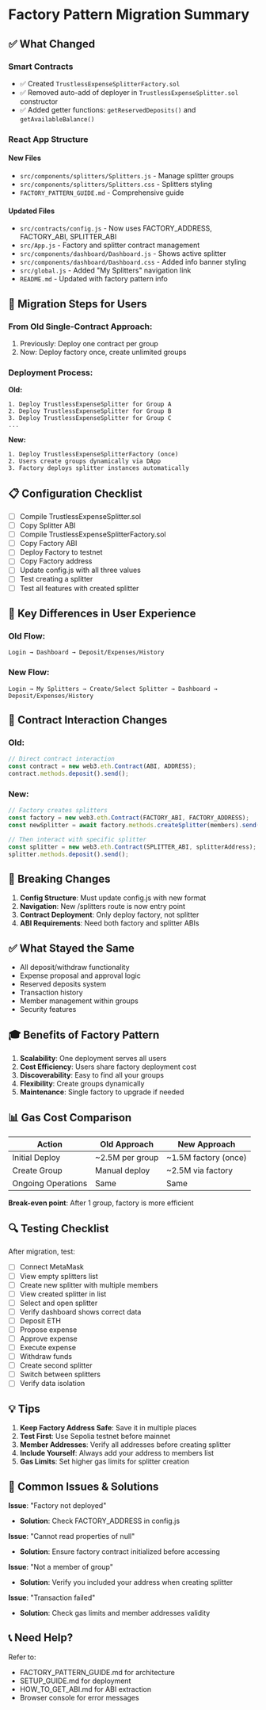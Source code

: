# Factory Pattern Migration Summary

## ✅ What Changed

### Smart Contracts
- ✅ Created `TrustlessExpenseSplitterFactory.sol`
- ✅ Removed auto-add of deployer in `TrustlessExpenseSplitter.sol` constructor
- ✅ Added getter functions: `getReservedDeposits()` and `getAvailableBalance()`

### React App Structure

#### New Files
- `src/components/splitters/Splitters.js` - Manage splitter groups
- `src/components/splitters/Splitters.css` - Splitters styling
- `FACTORY_PATTERN_GUIDE.md` - Comprehensive guide

#### Updated Files
- `src/contracts/config.js` - Now uses FACTORY_ADDRESS, FACTORY_ABI, SPLITTER_ABI
- `src/App.js` - Factory and splitter contract management
- `src/components/dashboard/Dashboard.js` - Shows active splitter
- `src/components/dashboard/Dashboard.css` - Added info banner styling
- `src/global.js` - Added "My Splitters" navigation link
- `README.md` - Updated with factory pattern info

## 🔄 Migration Steps for Users

### From Old Single-Contract Approach:
1. Previously: Deploy one contract per group
2. Now: Deploy factory once, create unlimited groups

### Deployment Process:
**Old:**
```
1. Deploy TrustlessExpenseSplitter for Group A
2. Deploy TrustlessExpenseSplitter for Group B
3. Deploy TrustlessExpenseSplitter for Group C
...
```

**New:**
```
1. Deploy TrustlessExpenseSplitterFactory (once)
2. Users create groups dynamically via DApp
3. Factory deploys splitter instances automatically
```

## 📋 Configuration Checklist

- [ ] Compile TrustlessExpenseSplitter.sol
- [ ] Copy Splitter ABI
- [ ] Compile TrustlessExpenseSplitterFactory.sol
- [ ] Copy Factory ABI
- [ ] Deploy Factory to testnet
- [ ] Copy Factory address
- [ ] Update config.js with all three values
- [ ] Test creating a splitter
- [ ] Test all features with created splitter

## 🎯 Key Differences in User Experience

### Old Flow:
```
Login → Dashboard → Deposit/Expenses/History
```

### New Flow:
```
Login → My Splitters → Create/Select Splitter → Dashboard → Deposit/Expenses/History
```

## 🔧 Contract Interaction Changes

### Old:
```javascript
// Direct contract interaction
const contract = new web3.eth.Contract(ABI, ADDRESS);
contract.methods.deposit().send();
```

### New:
```javascript
// Factory creates splitters
const factory = new web3.eth.Contract(FACTORY_ABI, FACTORY_ADDRESS);
const newSplitter = await factory.methods.createSplitter(members).send();

// Then interact with specific splitter
const splitter = new web3.eth.Contract(SPLITTER_ABI, splitterAddress);
splitter.methods.deposit().send();
```

## 🚨 Breaking Changes

1. **Config Structure**: Must update config.js with new format
2. **Navigation**: New /splitters route is now entry point
3. **Contract Deployment**: Only deploy factory, not splitter
4. **ABI Requirements**: Need both factory and splitter ABIs

## ✅ What Stayed the Same

- All deposit/withdraw functionality
- Expense proposal and approval logic
- Reserved deposits system
- Transaction history
- Member management within groups
- Security features

## 🎓 Benefits of Factory Pattern

1. **Scalability**: One deployment serves all users
2. **Cost Efficiency**: Users share factory deployment cost
3. **Discoverability**: Easy to find all your groups
4. **Flexibility**: Create groups dynamically
5. **Maintenance**: Single factory to upgrade if needed

## 📊 Gas Cost Comparison

| Action | Old Approach | New Approach |
|--------|-------------|--------------|
| Initial Deploy | ~2.5M per group | ~1.5M factory (once) |
| Create Group | Manual deploy | ~2.5M via factory |
| Ongoing Operations | Same | Same |

**Break-even point**: After 1 group, factory is more efficient

## 🔍 Testing Checklist

After migration, test:
- [ ] Connect MetaMask
- [ ] View empty splitters list
- [ ] Create new splitter with multiple members
- [ ] View created splitter in list
- [ ] Select and open splitter
- [ ] Verify dashboard shows correct data
- [ ] Deposit ETH
- [ ] Propose expense
- [ ] Approve expense
- [ ] Execute expense
- [ ] Withdraw funds
- [ ] Create second splitter
- [ ] Switch between splitters
- [ ] Verify data isolation

## 💡 Tips

1. **Keep Factory Address Safe**: Save it in multiple places
2. **Test First**: Use Sepolia testnet before mainnet
3. **Member Addresses**: Verify all addresses before creating splitter
4. **Include Yourself**: Always add your address to members list
5. **Gas Limits**: Set higher gas limits for splitter creation

## 🐛 Common Issues & Solutions

**Issue**: "Factory not deployed"
- **Solution**: Check FACTORY_ADDRESS in config.js

**Issue**: "Cannot read properties of null"
- **Solution**: Ensure factory contract initialized before accessing

**Issue**: "Not a member of group"
- **Solution**: Verify you included your address when creating splitter

**Issue**: "Transaction failed"
- **Solution**: Check gas limits and member addresses validity

## 📞 Need Help?

Refer to:
- FACTORY_PATTERN_GUIDE.md for architecture
- SETUP_GUIDE.md for deployment
- HOW_TO_GET_ABI.md for ABI extraction
- Browser console for error messages
